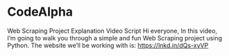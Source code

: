 # CodeAlpha
 Web Scraping Project Explanation Video Script Hi everyone,  In this video, I’m going to walk you through a simple and fun Web Scraping project using Python. The website we’ll be working with is: https://lnkd.in/dQs-xyVP
